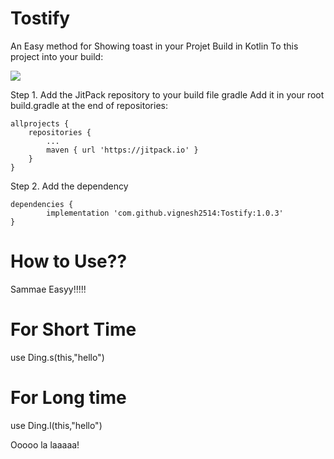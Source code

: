 # Tostify
An Easy method for Showing toast in your Projet Build in Kotlin
To this project into your build:

[![](https://jitpack.io/v/vignesh2514/Tostify.svg)](https://jitpack.io/#vignesh2514/Tostify)

Step 1. Add the JitPack repository to your build file gradle
Add it in your root build.gradle at the end of repositories:

	allprojects {
		repositories {
			...
			maven { url 'https://jitpack.io' }
		}
	}
Step 2. Add the dependency

	dependencies {
	        implementation 'com.github.vignesh2514:Tostify:1.0.3'
	}



# How to Use??

 Sammae Easyy!!!!!
 
 # For Short Time 
 
 use     Ding.s(this,"hello")
 
 # For Long time 
 
 use     Ding.l(this,"hello")
 
 
 Ooooo la laaaaa!
